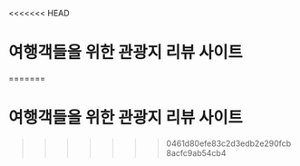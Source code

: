 <<<<<<< HEAD
# 여행객들을 위한 관광지 리뷰 사이트
=======
# 여행객들을 위한 관광지 리뷰 사이트 
>>>>>>> 0461d80efe83c2d3edb2e290fcb8acfc9ab54cb4

